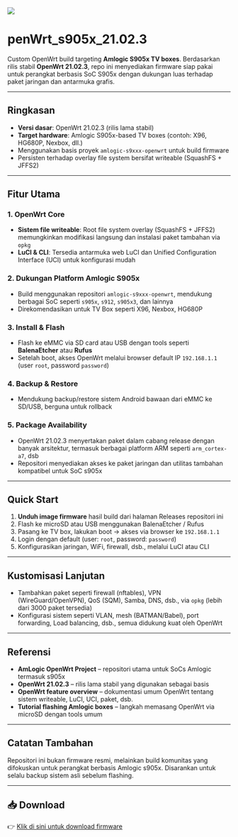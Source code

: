 <img src="https://github.com/haniefautophile-official/OpenWrt_s905x_21.02.3/blob/main/ss/openwrt.png"/>

# penWrt_s905x_21.02.3

Custom OpenWrt build targeting **Amlogic S905x TV boxes**. Berdasarkan rilis stabil **OpenWrt 21.02.3**, repo ini menyediakan firmware siap pakai untuk perangkat berbasis SoC S905x dengan dukungan luas terhadap paket jaringan dan antarmuka grafis.

---

##  Ringkasan

- **Versi dasar**: OpenWrt 21.02.3 (rilis lama stabil)  
- **Target hardware**: Amlogic S905x-based TV boxes (contoh: X96, HG680P, Nexbox, dll.)  
- Menggunakan basis proyek `amlogic-s9xxx-openwrt` untuk build firmware  
- Persisten terhadap overlay file system bersifat writeable (SquashFS + JFFS2)  

---

##  Fitur Utama

### 1. OpenWrt Core
- **Sistem file writeable**: Root file system overlay (SquashFS + JFFS2) memungkinkan modifikasi langsung dan instalasi paket tambahan via `opkg`  
- **LuCI & CLI**: Tersedia antarmuka web LuCI dan Unified Configuration Interface (UCI) untuk konfigurasi mudah  

### 2. Dukungan Platform Amlogic S905x
- Build menggunakan repositori `amlogic-s9xxx-openwrt`, mendukung berbagai SoC seperti `s905x`, `s912`, `s905x3`, dan lainnya  
- Direkomendasikan untuk TV Box seperti X96, Nexbox, HG680P  

### 3. Install & Flash
- Flash ke eMMC via SD card atau USB dengan tools seperti **BalenaEtcher** atau **Rufus**  
- Setelah boot, akses OpenWrt melalui browser default IP `192.168.1.1` (user `root`, password `password`)  

### 4. Backup & Restore
- Mendukung backup/restore sistem Android bawaan dari eMMC ke SD/USB, berguna untuk rollback  

### 5. Package Availability
- OpenWrt 21.02.3 menyertakan paket dalam cabang release dengan banyak arsitektur, termasuk berbagai platform ARM seperti `arm_cortex-a7`, dsb  
- Repositori menyediakan akses ke paket jaringan dan utilitas tambahan kompatibel untuk SoC s905x

---

##  Quick Start

1. **Unduh image firmware** hasil build dari halaman Releases repositori ini  
2. Flash ke microSD atau USB menggunakan BalenaEtcher / Rufus  
3. Pasang ke TV box, lakukan boot → akses via browser ke `192.168.1.1`  
4. Login dengan default (user: `root`, password: `password`)  
5. Konfigurasikan jaringan, WiFi, firewall, dsb., melalui LuCI atau CLI

---

##  Kustomisasi Lanjutan

- Tambahkan paket seperti firewall (nftables), VPN (WireGuard/OpenVPN), QoS (SQM), Samba, DNS, dsb., via `opkg` (lebih dari 3000 paket tersedia)  
- Konfigurasi sistem seperti VLAN, mesh (BATMAN/Babel), port forwarding, Load balancing, dsb., semua didukung kuat oleh OpenWrt  

---

##  Referensi

- **AmLogic OpenWrt Project** – repositori utama untuk SoCs Amlogic termasuk s905x  
- **OpenWrt 21.02.3** – rilis lama stabil yang digunakan sebagai basis  
- **OpenWrt feature overview** – dokumentasi umum OpenWrt tentang sistem writeable, LuCI, UCI, paket, dsb.  
- **Tutorial flashing Amlogic boxes** – langkah memasang OpenWrt via microSD dengan tools umum  

---

##  Catatan Tambahan

Repositori ini bukan firmware resmi, melainkan build komunitas yang difokuskan untuk perangkat berbasis Amlogic s905x. Disarankan untuk selalu backup sistem asli sebelum flashing.

---

## 📥 Download

👉 [Klik di sini untuk download firmware](https://github.com/haniefautophile-official/OpenWrt_s905x_21.02.3/releases)
